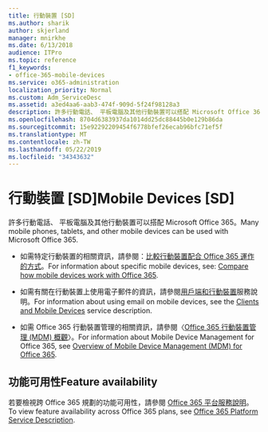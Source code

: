 ```yaml
---
title: 行動裝置 [SD]
ms.author: sharik
author: skjerland
manager: mnirkhe
ms.date: 6/13/2018
audience: ITPro
ms.topic: reference
f1_keywords:
- office-365-mobile-devices
ms.service: o365-administration
localization_priority: Normal
ms.custom: Adm_ServiceDesc
ms.assetid: a3ed4aa6-aab3-474f-909d-5f24f98128a3
description: 許多行動電話、 平板電腦及其他行動裝置可以搭配 Microsoft Office 365。
ms.openlocfilehash: 8704d6383937da1014dd25dc88445b0e129b86da
ms.sourcegitcommit: 15e92292209454f6778bfef26ecab96bfc71ef5f
ms.translationtype: MT
ms.contentlocale: zh-TW
ms.lasthandoff: 05/22/2019
ms.locfileid: "34343632"
---
```

# <a name="mobile-devices-sd"></a><span data-ttu-id="68e61-103">行動裝置 [SD]</span><span class="sxs-lookup"><span data-stu-id="68e61-103">Mobile Devices [SD]</span></span>

<span data-ttu-id="68e61-104">許多行動電話、 平板電腦及其他行動裝置可以搭配 Microsoft Office 365。</span><span class="sxs-lookup"><span data-stu-id="68e61-104">Many mobile phones, tablets, and other mobile devices can be used with Microsoft Office 365.</span></span> 
  
- <span data-ttu-id="68e61-105">如需特定行動裝置的相關資訊，請參閱：[比較行動裝置配合 Office 365 運作的方式](https://go.microsoft.com/fwlink/p/?LinkId=282337)。</span><span class="sxs-lookup"><span data-stu-id="68e61-105">For information about specific mobile devices, see: [Compare how mobile devices work with Office 365](https://go.microsoft.com/fwlink/p/?LinkId=282337).</span></span>
    
- <span data-ttu-id="68e61-106">如需有關在行動裝置上使用電子郵件的資訊，請參閱[用戶端和行動裝置](../exchange-online-service-description/clients-and-mobile-devices.md)服務說明。</span><span class="sxs-lookup"><span data-stu-id="68e61-106">For information about using email on mobile devices, see the [Clients and Mobile Devices](../exchange-online-service-description/clients-and-mobile-devices.md) service description.</span></span> 
    
- <span data-ttu-id="68e61-107">如需 Office 365 行動裝置管理的相關資訊，請參閱〈[Office 365 行動裝置管理 (MDM) 概觀](https://go.microsoft.com/fwlink/?linkid=808602)〉。</span><span class="sxs-lookup"><span data-stu-id="68e61-107">For information about Mobile Device Management for Office 365, see [Overview of Mobile Device Management (MDM) for Office 365](https://go.microsoft.com/fwlink/?linkid=808602).</span></span>
    
## <a name="feature-availability"></a><span data-ttu-id="68e61-108">功能可用性</span><span class="sxs-lookup"><span data-stu-id="68e61-108">Feature availability</span></span>

<span data-ttu-id="68e61-109">若要檢視跨 Office 365 規劃的功能可用性，請參閱 [Office 365 平台服務說明](https://technet.microsoft.com/en-us/library/office-365-platform-service-description.aspx)。</span><span class="sxs-lookup"><span data-stu-id="68e61-109">To view feature availability across Office 365 plans, see [Office 365 Platform Service Description](https://technet.microsoft.com/en-us/library/office-365-platform-service-description.aspx).</span></span>
  

